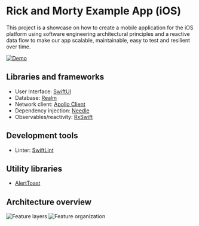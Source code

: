 # Rick and Morty Example App (iOS)
This project is a showcase on how to create a mobile application for the iOS platform using software engineering architectural principles and a reactive data flow to make our app scalable, maintainable, easy to test and resilient over time.

[![Demo](https://user-images.githubusercontent.com/37532652/206702291-f4d59725-f175-4693-af28-dd15120221ff.jpg)](https://user-images.githubusercontent.com/37532652/206701682-91a7fa9b-b738-410a-9aae-bfd2e6d13560.mp4)

## Libraries and frameworks
- User Interface: [SwiftUI](https://developer.apple.com/xcode/swiftui/)
- Database: [Realm](https://www.mongodb.com/docs/realm/sdk/swift/)
- Network client: [Apollo Client](https://www.apollographql.com/docs/ios/)
- Dependency injection: [Needle](https://github.com/uber/needle)
- Observables/reactivity: [RxSwift](https://github.com/ReactiveX/RxSwift)

## Development tools
- Linter: [SwiftLint](https://github.com/realm/SwiftLint)

## Utility libraries
- [AlertToast](https://github.com/elai950/AlertToast)

## Architecture overview

![Feature layers](https://user-images.githubusercontent.com/37532652/206708159-9e31b195-d4df-4adf-9331-d82db20e4275.svg)
![Feature organization](https://user-images.githubusercontent.com/37532652/206708745-7582f166-3934-41df-a590-abc698227fe8.svg)

